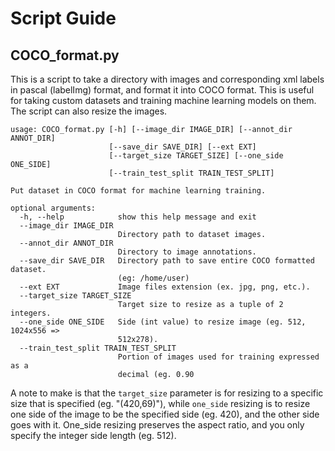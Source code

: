 # Script Guide

## COCO_format.py
This is a script to take a directory with images and corresponding xml labels in pascal (labelImg) format, and format it into COCO format. This is useful for taking custom datasets and training machine learning models on them. The script can also resize the images.

```
usage: COCO_format.py [-h] [--image_dir IMAGE_DIR] [--annot_dir ANNOT_DIR]
                      [--save_dir SAVE_DIR] [--ext EXT]
                      [--target_size TARGET_SIZE] [--one_side ONE_SIDE]
                      [--train_test_split TRAIN_TEST_SPLIT]

Put dataset in COCO format for machine learning training.

optional arguments:
  -h, --help            show this help message and exit
  --image_dir IMAGE_DIR
                        Directory path to dataset images.
  --annot_dir ANNOT_DIR
                        Directory to image annotations.
  --save_dir SAVE_DIR   Directory path to save entire COCO formatted dataset.
                        (eg: /home/user)
  --ext EXT             Image files extension (ex. jpg, png, etc.).
  --target_size TARGET_SIZE
                        Target size to resize as a tuple of 2 integers.
  --one_side ONE_SIDE   Side (int value) to resize image (eg. 512, 1024x556 =>
                        512x278).
  --train_test_split TRAIN_TEST_SPLIT
                        Portion of images used for training expressed as a
                        decimal (eg. 0.90
```
A note to make is that the `target_size` parameter is for resizing to a specific size that is specified (eg. "(420,69)"), while `one_side` resizing is to resize one side of the image to be the specified side (eg. 420), and the other side goes with it. One_side resizing preserves the aspect ratio, and you only specify the integer side length (eg. 512).



